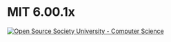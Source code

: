 # MIT 6.00.1x
[![Open Source Society University - Computer Science](https://img.shields.io/badge/OSSU-computer--science-blue.svg)](https://github.com/ossu/computer-science)
